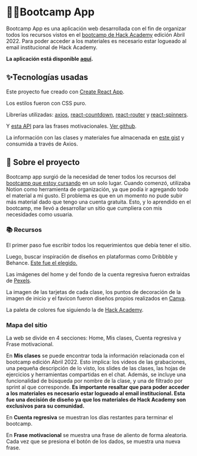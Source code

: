 # 👩‍💻Bootcamp App

Bootcamp App es una aplicación web desarrollada con el fin de organizar todos los recursos vistos en el [bootcamp de Hack Academy](https://ha.dev/cursos/coding-bootcamp) edición Abril 2022. Para poder acceder a los materiales es necesario estar logueado al email institucional de Hack Academy.

**La aplicación está disponible [aquí](https://bootcampapp.netlify.app/).**


## ✨Tecnologías usadas

Este proyecto fue creado con [Create React App](https://github.com/facebook/create-react-app). 

Los estilos fueron con CSS puro. 

Librerías utilizadas: 
    [axios](https://www.npmjs.com/package/axios),
    [react-countdown](https://www.npmjs.com/package/react-countdown), 
    [react-router](https://reactrouter.com/) y 
    [react-spinners](https://www.npmjs.com/package/react-spinners).

Y [esta API](https://type.fit/api/quotes) para las frases motivacionales. [Ver github](https://github.com/ssokurenko/quotes-react-app).

La información con las clases y materiales fue almacenada en [este gist](https://gist.github.com/flofal/e625dcdf0ff1568e859ebaf99b211607) y consumida a través de Axios.


## 📝 Sobre el proyecto

Bootcamp app surgió de la necesidad de tener todos los recursos del [bootcamp que estoy cursando](https://ha.dev/cursos/coding-bootcamp) en un solo lugar. Cuando comenzó, utilizaba Notion como herramienta de organización, ya que podía ir agregando todo el material a mi gusto. El problema es que en un momento no pude subir más material dado que tengo una cuenta gratuita. Esto, y lo aprendido en el bootcamp, me llevó a desarrollar un sitio que cumpliera con mis necesidades como usuaria.


### 📚 Recursos
El primer paso fue escribir todos los requerimientos que debía tener el sitio. 

Luego, buscar inspiración de diseños en plataformas como Dribbble y Behance. [Este fue el elegido.](https://dribbble.com/shots/15268795-Learning-platform-Web-app)

Las imágenes del home y del fondo de la cuenta regresiva fueron extraídas de [Pexels](https://www.pexels.com/es-es/@thisisengineering/).

La imagen de las tarjetas de cada clase, los puntos de decoración de la imagen de inicio y el favicon fueron diseños propios realizados en [Canva](https://canva.com/).

La paleta de colores fue siguiendo la de [Hack Academy](https://ha.dev/).

### Mapa del sitio
La web se divide en 4 secciones: Home, Mis clases, Cuenta regresiva y Frase motivacional. 

En **Mis clases** se puede encontrar toda la información relacionada con el bootcamp edición Abril 2022. Esto implica: los videos de las grabaciones, una pequeña descripción de lo visto, los slides de las clases, las hojas de ejercicios y herramientas compartidas en el chat. Además, se incluye una funcionalidad de búsqueda por nombre de la clase, y una de filtrado por sprint al que corresponde. **Es importante resaltar que para poder acceder a los materiales es necesario estar logueado al email institucional. Esta fue una decisión de diseño ya que los materiales de Hack Academy son exclusivos para su comunidad.**

En **Cuenta regresiva** se muestran los días restantes para terminar el bootcamp.

En **Frase motivacional** se muestra una frase de aliento de forma aleatoria. Cada vez que se presiona el botón de los dados, se muestra una nueva frase. 
